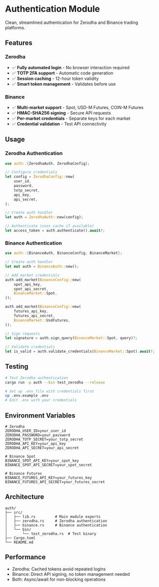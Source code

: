 # Authentication Module

Clean, streamlined authentication for Zerodha and Binance trading platforms.

## Features

### Zerodha
- ✅ **Fully automated login** - No browser interaction required
- ✅ **TOTP 2FA support** - Automatic code generation
- ✅ **Session caching** - 12-hour token validity
- ✅ **Smart token management** - Validates before use

### Binance
- ✅ **Multi-market support** - Spot, USD-M Futures, COIN-M Futures
- ✅ **HMAC-SHA256 signing** - Secure API requests
- ✅ **Per-market credentials** - Separate keys for each market
- ✅ **Credential validation** - Test API connectivity

## Usage

### Zerodha Authentication

```rust
use auth::{ZerodhaAuth, ZerodhaConfig};

// Configure credentials
let config = ZerodhaConfig::new(
    user_id,
    password,
    totp_secret,
    api_key,
    api_secret,
);

// Create auth handler
let auth = ZerodhaAuth::new(config);

// Authenticate (uses cache if available)
let access_token = auth.authenticate().await?;
```

### Binance Authentication

```rust
use auth::{BinanceAuth, BinanceConfig, BinanceMarket};

// Create auth handler
let mut auth = BinanceAuth::new();

// Add market credentials
auth.add_market(BinanceConfig::new(
    spot_api_key,
    spot_api_secret,
    BinanceMarket::Spot,
));

auth.add_market(BinanceConfig::new(
    futures_api_key,
    futures_api_secret,
    BinanceMarket::UsdFutures,
));

// Sign requests
let signature = auth.sign_query(BinanceMarket::Spot, query)?;

// Validate credentials
let is_valid = auth.validate_credentials(BinanceMarket::Spot).await?;
```

## Testing

```bash
# Test Zerodha authentication
cargo run -p auth --bin test_zerodha --release

# Set up .env file with credentials first
cp .env.example .env
# Edit .env with your credentials
```

## Environment Variables

```env
# Zerodha
ZERODHA_USER_ID=your_user_id
ZERODHA_PASSWORD=your_password
ZERODHA_TOTP_SECRET=your_totp_secret
ZERODHA_API_KEY=your_api_key
ZERODHA_API_SECRET=your_api_secret

# Binance Spot
BINANCE_SPOT_API_KEY=your_spot_key
BINANCE_SPOT_API_SECRET=your_spot_secret

# Binance Futures
BINANCE_FUTURES_API_KEY=your_futures_key
BINANCE_FUTURES_API_SECRET=your_futures_secret
```

## Architecture

```
auth/
├── src/
│   ├── lib.rs         # Main module exports
│   ├── zerodha.rs     # Zerodha authentication
│   ├── binance.rs     # Binance authentication
│   └── bin/
│       └── test_zerodha.rs  # Test binary
├── Cargo.toml
└── README.md
```

## Performance

- Zerodha: Cached tokens avoid repeated logins
- Binance: Direct API signing, no token management needed
- Both: Async/await for non-blocking operations

